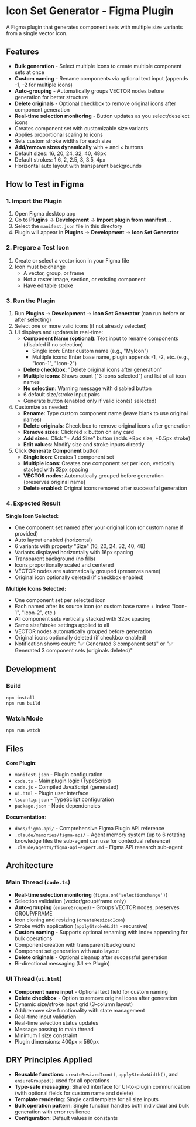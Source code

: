 # Icon Set Generator - Figma Plugin

A Figma plugin that generates component sets with multiple size variants from a single vector icon.

## Features

- **Bulk generation** - Select multiple icons to create multiple component sets at once
- **Custom naming** - Rename components via optional text input (appends -1, -2 for multiple icons)
- **Auto-grouping** - Automatically groups VECTOR nodes before generation for better structure
- **Delete originals** - Optional checkbox to remove original icons after component generation
- **Real-time selection monitoring** - Button updates as you select/deselect icons
- Creates component set with customizable size variants
- Applies proportional scaling to icons
- Sets custom stroke widths for each size
- **Add/remove sizes dynamically** with + and × buttons
- Default sizes: 16, 20, 24, 32, 40, 48px
- Default strokes: 1.6, 2, 2.5, 3, 3.5, 4px
- Horizontal auto layout with transparent backgrounds

## How to Test in Figma

### 1. Import the Plugin

1. Open Figma desktop app
2. Go to **Plugins** → **Development** → **Import plugin from manifest...**
3. Select the `manifest.json` file in this directory
4. Plugin will appear in **Plugins** → **Development** → **Icon Set Generator**

### 2. Prepare a Test Icon

1. Create or select a vector icon in your Figma file
2. Icon must be:change
   - A vector, group, or frame
   - Not a raster image, section, or existing component
   - Have editable stroke

### 3. Run the Plugin

1. Run **Plugins** → **Development** → **Icon Set Generator** (can run before or after selecting)
2. Select one or more valid icons (if not already selected)
3. UI displays and updates in real-time:
   - **Component Name (optional)**: Text input to rename components (disabled if no selection)
     - Single icon: Enter custom name (e.g., "MyIcon")
     - Multiple icons: Enter base name, plugin appends -1, -2, etc. (e.g., "Icon-1", "Icon-2")
   - **Delete checkbox**: "Delete original icons after generation"
   - **Multiple icons**: Shows count ("3 icons selected") and list of all icon names
   - **No selection**: Warning message with disabled button
   - 6 default size/stroke input pairs
   - Generate button (enabled only if valid icon(s) selected)
4. Customize as needed:
   - **Rename**: Type custom component name (leave blank to use original names)
   - **Delete originals**: Check box to remove original icons after generation
   - **Remove sizes**: Click red × button on any card
   - **Add sizes**: Click "+ Add Size" button (adds +8px size, +0.5px stroke)
   - **Edit values**: Modify size and stroke inputs directly
5. Click **Generate Component** button
   - **Single icon**: Creates 1 component set
   - **Multiple icons**: Creates one component set per icon, vertically stacked with 32px spacing
   - **VECTOR nodes**: Automatically grouped before generation (preserves original name)
   - **Delete enabled**: Original icons removed after successful generation

### 4. Expected Result

**Single Icon Selected:**

- One component set named after your original icon (or custom name if provided)
- Auto layout enabled (horizontal)
- 6 variants with property "Size" (16, 20, 24, 32, 40, 48)
- Variants displayed horizontally with 16px spacing
- Transparent background (no fills)
- Icons proportionally scaled and centered
- VECTOR nodes are automatically grouped (preserves name)
- Original icon optionally deleted (if checkbox enabled)

**Multiple Icons Selected:**

- One component set per selected icon
- Each named after its source icon (or custom base name + index: "Icon-1", "Icon-2", etc.)
- All component sets vertically stacked with 32px spacing
- Same size/stroke settings applied to all
- VECTOR nodes automatically grouped before generation
- Original icons optionally deleted (if checkbox enabled)
- Notification shows count: "✅ Generated 3 component sets" or "✅ Generated 3 component sets (originals deleted)"

## Development

### Build

```bash
npm install
npm run build
```

### Watch Mode

```bash
npm run watch
```

## Files

**Core Plugin**:

- `manifest.json` - Plugin configuration
- `code.ts` - Main plugin logic (TypeScript)
- `code.js` - Compiled JavaScript (generated)
- `ui.html` - Plugin user interface
- `tsconfig.json` - TypeScript configuration
- `package.json` - Node dependencies

**Documentation**:

- `docs/figma-api/` - Comprehensive Figma Plugin API reference
- `.claude/memories/figma-api/` - Agent memory system (up to 6 rotating knowledge files the sub-agent can use for contextual reference)
- `.claude/agents/figma-api-expert.md` - Figma API research sub-agent

## Architecture

### Main Thread (`code.ts`)

- **Real-time selection monitoring** (`figma.on('selectionchange')`)
- Selection validation (vector/group/frame only)
- **Auto-grouping** (`ensureGrouped`) - Groups VECTOR nodes, preserves GROUP/FRAME
- Icon cloning and resizing (`createResizedIcon`)
- Stroke width application (`applyStrokeWidth` - recursive)
- **Custom naming** - Supports optional renaming with index appending for bulk operations
- Component creation with transparent background
- Component set generation with auto layout
- **Delete originals** - Optional cleanup after successful generation
- Bi-directional messaging (UI ↔ Plugin)

### UI Thread (`ui.html`)

- **Component name input** - Optional text field for custom naming
- **Delete checkbox** - Option to remove original icons after generation
- Dynamic size/stroke input grid (3-column layout)
- Add/remove size functionality with state management
- Real-time input validation
- Real-time selection status updates
- Message passing to main thread
- Minimum 1 size constraint
- Plugin dimensions: 400px × 560px

## DRY Principles Applied

- **Reusable functions**: `createResizedIcon()`, `applyStrokeWidth()`, and `ensureGrouped()` used for all operations
- **Type-safe messaging**: Shared interface for UI-to-plugin communication (with optional fields for custom name and delete)
- **Template rendering**: Single card template for all size inputs
- **Bulk operation pattern**: Single function handles both individual and bulk generation with error resilience
- **Configuration**: Default values in constants
